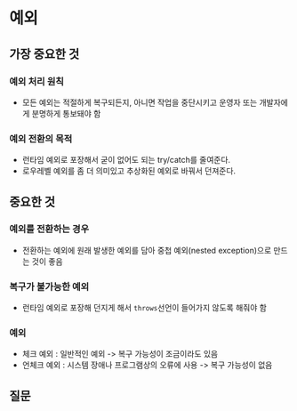 # 예외 
## 가장 중요한 것
### 예외 처리 원칙 
- 모든 예외는 적절하게 복구되든지, 아니면 작업을 중단시키고 운영자 또는 개발자에게 분명하게 통보돼야 함 

### 예외 전환의 목적 
- 런타임 예외로 포장해서 굳이 없어도 되는 try/catch를 줄여준다.
- 로우레벨 예외를 좀 더 의미있고 추상화된 예외로 바꿔서 던져준다. 

## 중요한 것
### 예외를 전환하는 경우
- 전환하는 예외에 원래 발생한 예외를 담아 중첩 예외(nested exception)으로 만드는 것이 좋음 

### 복구가 불가능한 예외 
- 런타임 예외로 포장해 던지게 해서 `throws`선언이 들어가지 않도록 해줘야 함 

### 예외 
- 체크 예외 : 일반적인 예외 -> 복구 가능성이 조금이라도 있음 
- 언체크 예외 : 시스템 장애나 프로그램상의 오류에 사용 -> 복구 가능성이 없음 

## 질문 